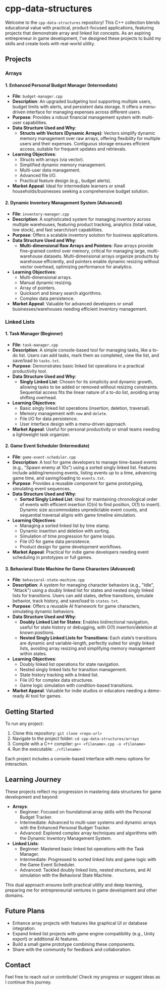 # cpp-data-structures

Welcome to the `cpp-data-structures` repository! This C++ collection blends educational value with practical, product-focused applications, featuring projects that demonstrate array and linked list concepts. As an aspiring entrepreneur in game development, I’ve designed these projects to build my skills and create tools with real-world utility.

## Projects

### Arrays

#### 1. Enhanced Personal Budget Manager (Intermediate)
- **File**: `budget-manager.cpp`
- **Description**: An upgraded budgeting tool supporting multiple users, budget limits with alerts, and persistent data storage. It offers a menu-driven interface for managing expenses across different users.
- **Purpose**: Provides a robust financial management system with multi-user capabilities.
- **Data Structure Used and Why**: 
  - **Structs with Vectors (Dynamic Arrays)**: Vectors simplify dynamic memory management over raw arrays, offering flexibility for multiple users and their expenses. Contiguous storage ensures efficient access, suitable for frequent updates and retrievals.
- **Learning Objectives**:
  - Structs with arrays (via vector).
  - Simplified dynamic memory management.
  - Multi-user data management.
  - Advanced file I/O.
  - Practical feature design (e.g., budget alerts).
- **Market Appeal**: Ideal for intermediate learners or small households/businesses seeking a comprehensive budget solution.

#### 2. Dynamic Inventory Management System (Advanced)
- **File**: `inventory-manager.cpp`
- **Description**: A sophisticated system for managing inventory across multiple warehouses, featuring product tracking, analytics (total value, low stock), and fast search/sort capabilities.
- **Purpose**: Offers a scalable inventory solution for business applications.
- **Data Structure Used and Why**: 
  - **Multi-dimensional Raw Arrays and Pointers**: Raw arrays provide fine-grained control over memory, critical for managing large, multi-warehouse datasets. Multi-dimensional arrays organize products by warehouse efficiently, and pointers enable dynamic resizing without vector overhead, optimizing performance for analytics.
- **Learning Objectives**:
  - Multi-dimensional arrays.
  - Manual dynamic resizing.
  - Array of pointers.
  - Quicksort and binary search algorithms.
  - Complex data persistence.
- **Market Appeal**: Valuable for advanced developers or small businesses/warehouses needing efficient inventory management.

### Linked Lists

#### 1. Task Manager (Beginner)
- **File**: `task-manager.cpp`
- **Description**: A simple console-based tool for managing tasks, like a to-do list. Users can add tasks, mark them as completed, view the list, and save/load to `tasks.txt`.
- **Purpose**: Demonstrates basic linked list operations in a practical productivity tool.
- **Data Structure Used and Why**: 
  - **Singly Linked List**: Chosen for its simplicity and dynamic growth, allowing tasks to be added or removed without resizing constraints. Sequential access fits the linear nature of a to-do list, avoiding array shifting overhead.
- **Learning Objectives**:
  - Basic singly linked list operations (insertion, deletion, traversal).
  - Memory management with `new` and `delete`.
  - File I/O for data persistence.
  - User interface design with a menu-driven approach.
- **Market Appeal**: Useful for personal productivity or small teams needing a lightweight task organizer.

#### 2. Game Event Scheduler (Intermediate)
- **File**: `game-event-scheduler.cpp`
- **Description**: A tool for game developers to manage time-based events (e.g., "Spawn enemy at 10s") using a sorted singly linked list. Features include adding/removing events, listing events up to a time, advancing game time, and saving/loading to `events.txt`.
- **Purpose**: Provides a reusable component for game prototyping, simulating event sequences.
- **Data Structure Used and Why**: 
  - **Sorted Singly Linked List**: Ideal for maintaining chronological order of events with efficient insertion (O(n) to find position, O(1) to insert). Dynamic size accommodates unpredictable event counts, and sequential traversal aligns with game timeline simulation.
- **Learning Objectives**:
  - Managing a sorted linked list by time stamp.
  - Dynamic insertion and deletion with sorting.
  - Simulation of time progression for game loops.
  - File I/O for game data persistence.
  - Product design for game development workflows.
- **Market Appeal**: Practical for indie game developers needing event scheduling in prototypes or full games.

#### 3. Behavioral State Machine for Game Characters (Advanced)
- **File**: `behavioral-state-machine.cpp`
- **Description**: A system for managing character behaviors (e.g., "Idle", "Attack") using a doubly linked list for states and nested singly linked lists for transitions. Users can add states, define transitions, simulate behavior, track history, and save/load to `states.txt`.
- **Purpose**: Offers a reusable AI framework for game characters, simulating dynamic behaviors.
- **Data Structure Used and Why**: 
  - **Doubly Linked List for States**: Enables bidirectional navigation, useful for state history or debugging, with O(1) insertion/deletion at known positions. 
  - **Nested Singly Linked Lists for Transitions**: Each state’s transitions are dynamic and variable-length, perfectly suited for singly linked lists, avoiding array resizing and simplifying memory management within states.
- **Learning Objectives**:
  - Doubly linked list operations for state navigation.
  - Nested singly linked lists for transition management.
  - State history tracking with a linked list.
  - File I/O for complex data structures.
  - Game logic simulation with condition-based transitions.
- **Market Appeal**: Valuable for indie studios or educators needing a demo-ready AI tool for games.

## Getting Started
To run any project:
1. Clone this repository: `git clone <repo-url>`
2. Navigate to the project folder: `cd cpp-data-structures/arrays`
3. Compile with a C++ compiler: `g++ <filename>.cpp -o <filename>`
4. Run the executable: `./<filename>`

Each project includes a console-based interface with menu options for interaction.

## Learning Journey
These projects reflect my progression in mastering data structures for game development and beyond:
- **Arrays**: 
  - Beginner: Focused on foundational array skills with the Personal Budget Tracker.
  - Intermediate: Advanced to multi-user systems and dynamic arrays with the Enhanced Personal Budget Tracker.
  - Advanced: Explored complex array techniques and algorithms with the Dynamic Inventory Management System.
- **Linked Lists**: 
  - Beginner: Mastered basic linked list operations with the Task Manager.
  - Intermediate: Progressed to sorted linked lists and game logic with the Game Event Scheduler.
  - Advanced: Tackled doubly linked lists, nested structures, and AI simulation with the Behavioral State Machine.

This dual approach ensures both practical utility and deep learning, preparing me for entrepreneurial ventures in game development and other domains.

## Future Plans
- Enhance array projects with features like graphical UI or database integration.
- Expand linked list projects with game engine compatibility (e.g., Unity export) or additional AI features.
- Build a small game prototype combining these components.
- Share with the community for feedback and collaboration.

## Contact
Feel free to reach out or contribute! Check my progress or suggest ideas as I continue this journey.